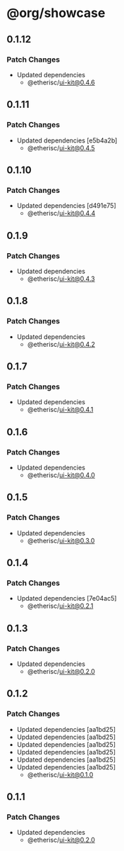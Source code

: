 # @org/showcase

## 0.1.12

### Patch Changes

- Updated dependencies
  - @etherisc/ui-kit@0.4.6

## 0.1.11

### Patch Changes

- Updated dependencies [e5b4a2b]
  - @etherisc/ui-kit@0.4.5

## 0.1.10

### Patch Changes

- Updated dependencies [d491e75]
  - @etherisc/ui-kit@0.4.4

## 0.1.9

### Patch Changes

- Updated dependencies
  - @etherisc/ui-kit@0.4.3

## 0.1.8

### Patch Changes

- Updated dependencies
  - @etherisc/ui-kit@0.4.2

## 0.1.7

### Patch Changes

- Updated dependencies
  - @etherisc/ui-kit@0.4.1

## 0.1.6

### Patch Changes

- Updated dependencies
  - @etherisc/ui-kit@0.4.0

## 0.1.5

### Patch Changes

- Updated dependencies
  - @etherisc/ui-kit@0.3.0

## 0.1.4

### Patch Changes

- Updated dependencies [7e04ac5]
  - @etherisc/ui-kit@0.2.1

## 0.1.3

### Patch Changes

- Updated dependencies
  - @etherisc/ui-kit@0.2.0

## 0.1.2

### Patch Changes

- Updated dependencies [aa1bd25]
- Updated dependencies [aa1bd25]
- Updated dependencies [aa1bd25]
- Updated dependencies [aa1bd25]
- Updated dependencies [aa1bd25]
- Updated dependencies [aa1bd25]
  - @etherisc/ui-kit@0.1.0

## 0.1.1

### Patch Changes

- Updated dependencies
  - @etherisc/ui-kit@0.2.0
